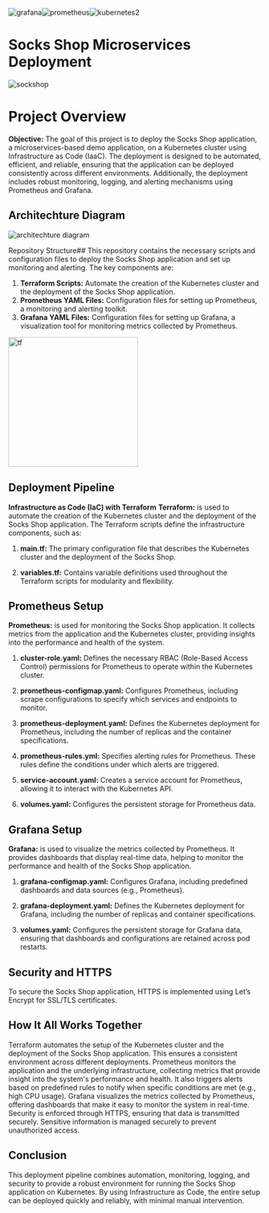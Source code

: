 

![grafana](https://github.com/user-attachments/assets/0d8aad2d-f398-4960-b483-09ebafb90ae2)![prometheus](https://github.com/user-attachments/assets/00476a50-156b-4aae-88f3-27fe3b7c28b5)![kubernetes2](https://github.com/user-attachments/assets/e7f64058-d01c-4384-8749-5feac1c24d39)



# Socks Shop Microservices Deployment

![sockshop](https://github.com/user-attachments/assets/8c47341f-27cd-44bf-91fe-337a008289b9)


# Project Overview
**Objective:** The goal of this project is to deploy the Socks Shop application, a microservices-based demo application, on a Kubernetes cluster using Infrastructure as Code (IaaC). The deployment is designed to be automated, efficient, and reliable, ensuring that the application can be deployed consistently across different environments. Additionally, the deployment includes robust monitoring, logging, and alerting mechanisms using Prometheus and Grafana.

## Architechture Diagram

![architechture diagram](https://github.com/user-attachments/assets/b33467e4-289f-4a40-8cc3-6e4ece013321)


Repository Structure##
This repository contains the necessary scripts and configuration files to deploy the Socks Shop application and set up monitoring and alerting. The key components are:

1. **Terraform Scripts:** Automate the creation of the Kubernetes cluster and the deployment of the Socks Shop application.
2. **Prometheus YAML Files:** Configuration files for setting up Prometheus, a monitoring and alerting toolkit.
3. **Grafana YAML Files:** Configuration files for setting up Grafana, a visualization tool for monitoring metrics collected by Prometheus.

<img width="258" alt="tf" src="https://github.com/user-attachments/assets/39d524c7-08ed-44ce-bfde-062c43ea40f8">


## Deployment Pipeline
**Infrastructure as Code (IaC) with Terraform**
**Terraform:** is used to automate the creation of the Kubernetes cluster and the deployment of the Socks Shop application. The Terraform scripts define the infrastructure components, such as:

1. **main.tf:** The primary configuration file that describes the Kubernetes cluster and the deployment of the Socks Shop.

2. **variables.tf:** Contains variable definitions used throughout the Terraform scripts for modularity and flexibility.

## Prometheus Setup
**Prometheus:** is used for monitoring the Socks Shop application. It collects metrics from the application and the Kubernetes cluster, providing insights into the performance and health of the system.

1. **cluster-role.yaml:** Defines the necessary RBAC (Role-Based Access Control) permissions for Prometheus to operate within the Kubernetes cluster.

2. **prometheus-configmap.yaml:** Configures Prometheus, including scrape configurations to specify which services and endpoints to monitor.
   
4. **prometheus-deployment.yaml:** Defines the Kubernetes deployment for Prometheus, including the number of replicas and the container specifications.

5. **prometheus-rules.yml:** Specifies alerting rules for Prometheus. These rules define the conditions under which alerts are triggered.

6. **service-account.yaml:** Creates a service account for Prometheus, allowing it to interact with the Kubernetes API.

7. **volumes.yaml:** Configures the persistent storage for Prometheus data.

## Grafana Setup
**Grafana:** is used to visualize the metrics collected by Prometheus. It provides dashboards that display real-time data, helping to monitor the performance and health of the Socks Shop application.

1. **grafana-configmap.yaml:** Configures Grafana, including predefined dashboards and data sources (e.g., Prometheus).

2. **grafana-deployment.yaml:** Defines the Kubernetes deployment for Grafana, including the number of replicas and container specifications.

3. **volumes.yaml:** Configures the persistent storage for Grafana data, ensuring that dashboards and configurations are retained across pod restarts.
   
## Security and HTTPS
To secure the Socks Shop application, HTTPS is implemented using Let’s Encrypt for SSL/TLS certificates.

## How It All Works Together
Terraform automates the setup of the Kubernetes cluster and the deployment of the Socks Shop application. This ensures a consistent environment across different deployments.
Prometheus monitors the application and the underlying infrastructure, collecting metrics that provide insight into the system's performance and health. It also triggers alerts based on predefined rules to notify when specific conditions are met (e.g., high CPU usage).
Grafana visualizes the metrics collected by Prometheus, offering dashboards that make it easy to monitor the system in real-time.
Security is enforced through HTTPS, ensuring that data is transmitted securely. Sensitive information is managed securely to prevent unauthorized access.

## Conclusion 
This deployment pipeline combines automation, monitoring, logging, and security to provide a robust environment for running the Socks Shop application on Kubernetes. By using Infrastructure as Code, the entire setup can be deployed quickly and reliably, with minimal manual intervention.


